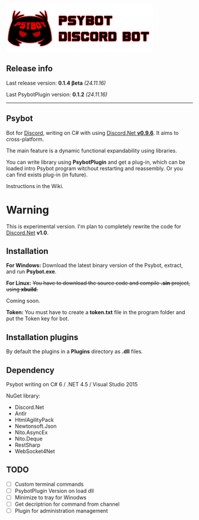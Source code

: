 ﻿![psybot icon](art/psybot_logo.png)

## Release info

Last release version: **0.1.4 βeta** _(24.11.16)_

Last PsybotPlugin version: **0.1.2** _(24.11.16)_

* * *
## Psybot
Bot for [Discord](https://discordapp.com), writing on C# with using [Discord.Net **v0.9.6**](https://github.com/RogueException/Discord.Net). It aims to cross-platform.

The main feature is a dynamic functional expandability using libraries.

You can write library using **PsybotPlugin** and get a plug-in, which can be loaded intro Psybot program witchout restarting and reassembly. Or you can find exists plug-in (in future).

Instructions in the Wiki.

# Warning

This is experimental version. I'm plan to completely rewrite the code for [Discord.Net](https://discordapp.com) **v1.0**.

## Installation

**For Windows:**
Download the latest binary version of the Psybot, extract, and run **Psybot.exe**.

**For Linux:**
~~You have to download the source code and compile **.sin** project, using **xbuild**.~~

Coming soon.

**Token:**
You must have to create a **token.txt** file in the program folder and put the Token key for bot.

## Installation plugins

By default the plugins in a **Plugins** directory as **.dll** files.

## Dependency

Psybot writing on C# 6 / .NET 4.5 / Visual Studio 2015

NuGet library:
- Discord.Net
- Antlr
- HtmlAgilityPack
- Newtonsoft.Json
- Nito.AsyncEx
- Nito.Deque
- RestSharp
- WebSocket4Net

## TODO

- [ ] Custom terminal commands
- [ ] PsybotPlugin Version on load dll
- [ ] Minimize to tray for Winodws
- [ ] Get decriptrion for command from channel
- [ ] Plugin for administration management
